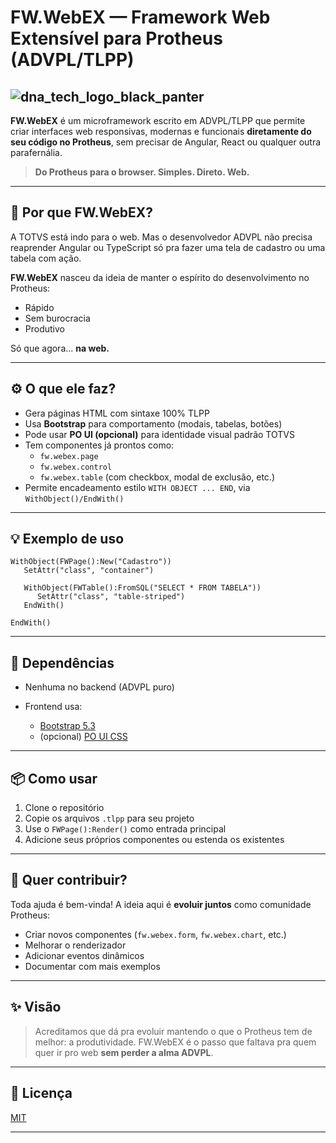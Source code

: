 # FW.WebEX — Framework Web Extensível para Protheus (ADVPL/TLPP)
![dna_tech_logo_black_panter](https://github.com/user-attachments/assets/b3e14547-41e0-484f-9d42-533fc71c28b8)
--
**FW.WebEX** é um microframework escrito em ADVPL/TLPP que permite criar interfaces web responsivas, modernas e funcionais **diretamente do seu código no Protheus**, sem precisar de Angular, React ou qualquer outra parafernália.

> **Do Protheus para o browser. Simples. Direto. Web.**

---

## 🚀 Por que FW.WebEX?

A TOTVS está indo para o web. Mas o desenvolvedor ADVPL não precisa reaprender Angular ou TypeScript só pra fazer uma tela de cadastro ou uma tabela com ação.

**FW.WebEX** nasceu da ideia de manter o espírito do desenvolvimento no Protheus:
- Rápido
- Sem burocracia
- Produtivo

Só que agora... **na web.**

---

## ⚙️ O que ele faz?

- Gera páginas HTML com sintaxe 100% TLPP
- Usa **Bootstrap** para comportamento (modais, tabelas, botões)
- Pode usar **PO UI (opcional)** para identidade visual padrão TOTVS
- Tem componentes já prontos como:
  - `fw.webex.page`
  - `fw.webex.control`
  - `fw.webex.table` (com checkbox, modal de exclusão, etc.)
- Permite encadeamento estilo `WITH OBJECT ... END`, via `WithObject()/EndWith()`

---

## 💡 Exemplo de uso

```advpl
WithObject(FWPage():New("Cadastro"))
   SetAttr("class", "container")

   WithObject(FWTable():FromSQL("SELECT * FROM TABELA"))
      SetAttr("class", "table-striped")
   EndWith()

EndWith()
````

---

## 🧩 Dependências

* Nenhuma no backend (ADVPL puro)
* Frontend usa:

  * [Bootstrap 5.3](https://getbootstrap.com)
  * (opcional) [PO UI CSS](https://po-ui.io)

---

## 📦 Como usar

1. Clone o repositório
2. Copie os arquivos `.tlpp` para seu projeto
3. Use o `FWPage():Render()` como entrada principal
4. Adicione seus próprios componentes ou estenda os existentes

---

## 🤝 Quer contribuir?

Toda ajuda é bem-vinda! A ideia aqui é **evoluir juntos** como comunidade Protheus:

* Criar novos componentes (`fw.webex.form`, `fw.webex.chart`, etc.)
* Melhorar o renderizador
* Adicionar eventos dinâmicos
* Documentar com mais exemplos

---

## ✨ Visão

> Acreditamos que dá pra evoluir mantendo o que o Protheus tem de melhor: a produtividade.
> FW\.WebEX é o passo que faltava pra quem quer ir pro web **sem perder a alma ADVPL**.

---

## 📄 Licença

[MIT](LICENSE)

---
